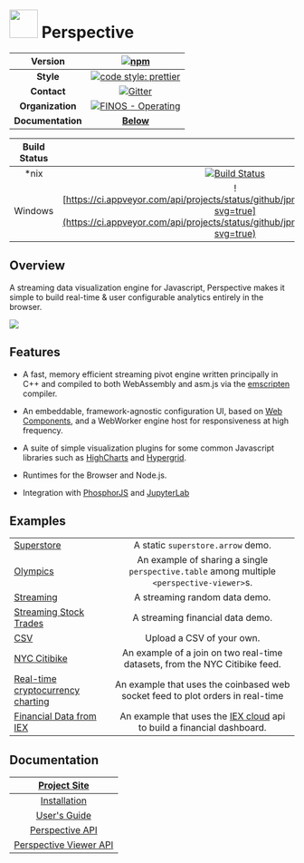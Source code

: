 # <img src="https://jpmorganchase.github.io/perspective/img/perspective.svg" height="50px"> Perspective


| Version |[![npm](https://img.shields.io/npm/v/@jpmorganchase/perspective.svg?style=flat-square)](https://www.npmjs.com/package/@jpmorganchase/perspective)|
|:--:|:--:|
|**Style**|[![code style: prettier](https://img.shields.io/badge/code_style-prettier-ff69b4.svg?style=flat-square)](https://github.com/prettier/prettier)|
|**Contact**|[![Gitter](https://img.shields.io/gitter/room/nwjs/nw.js.svg)](https://gitter.im/jpmorganchase/perspective)|
|**Organization**|[![FINOS - Operating](https://cdn.rawgit.com/finos/contrib-toolbox/master/images/badge-operating.svg)](https://finosfoundation.atlassian.net/wiki/display/FINOS/Operating)| 
|**Documentation**|[**Below**](#documentation)|


| Build Status | |
|:-------------:|:--:|
| *nix    |[![Build Status](https://travis-ci.org/jpmorganchase/perspective.svg?branch=master)](https://travis-ci.org/jpmorganchase/perspective)|
| Windows | ![https://ci.appveyor.com/api/projects/status/github/jpmorganchase/perspective?svg=true](https://ci.appveyor.com/api/projects/status/github/jpmorganchase/perspective?svg=true)|


## Overview

A streaming data visualization engine for Javascript, Perspective makes it
simple to build real-time & user configurable analytics entirely in the browser.

<img src="https://jpmorganchase.github.io/perspective/img/demo.gif">

## Features

- A fast, memory efficient streaming pivot engine written principally in C++ and
  compiled to both WebAssembly and asm.js via the
  [emscripten](https://github.com/kripken/emscripten) compiler.

- An embeddable, framework-agnostic configuration UI, based
  on [Web Components](https://www.webcomponents.org/), and a WebWorker engine
  host for responsiveness at high frequency.

- A suite of simple visualization plugins for some common Javascript libraries such as
  [HighCharts](https://github.com/highcharts/highcharts) and
  [Hypergrid](https://github.com/fin-hypergrid/core).

- Runtimes for the Browser and Node.js.

- Integration with [PhosphorJS](https://phosphorjs.github.io) and [JupyterLab](https://jupyterlab.readthedocs.io/en/stable/)


## Examples
|||
|:--|:--:|
|[Superstore](https://bl.ocks.org/JHawk/b29192cd425bfc9443dd12626cc2f606)| A static `superstore.arrow` demo.|
|[Olympics](https://bl.ocks.org/JHawk/2a29387438af750614cc983f23040732)|An example of sharing a single `perspective.table` among multiple `<perspective-viewer>`s.|
|[Streaming](https://bl.ocks.org/JHawk/952262145299ffd7fa58d22a51de905d)| A streaming random data demo.|
|[Streaming Stock Trades](https://bl.ocks.org/timkpaine/064a50a309f25b80c9cfb0b2b84fbdf3)|A streaming financial data demo.|
|[CSV](https://bl.ocks.org/JHawk/ef28337d5c96c0360f07ca502b872c10)|Upload a CSV of your own.|
|[NYC Citibike](https://bl.ocks.org/JHawk/ade09a2ea62bb708cc0beab8c35609b0)|An example of a join on two real-time datasets, from the NYC Citibike feed.|
|[Real-time cryptocurrency charting](https://bl.ocks.org/ColinEberhardt/6e287f871410ecd970b038343b166514)|An example that uses the coinbased web socket feed to plot orders in real-time|
|[Financial Data from IEX](https://bl.ocks.org/timkpaine/97e0e7389875f3d21095e434e361a18f)|An example that uses the [IEX cloud](https://iexcloud.io) api to build a financial dashboard.|

## Documentation

|[**Project Site**](https://jpmorganchase.github.io/perspective/)|
|:-:|
|[Installation](https://jpmorganchase.github.io/perspective/docs/installation.html)|
|[User's Guide](https://jpmorganchase.github.io/perspective/docs/usage.html)|
|[Perspective API](https://jpmorganchase.github.io/perspective/docs/perspective.html)|
|[Perspective Viewer API](https://jpmorganchase.github.io/perspective/docs/perspective-viewer.html)|
